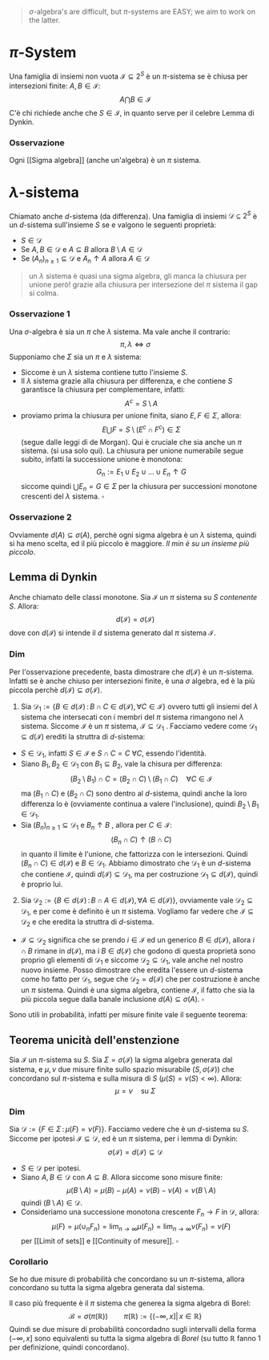 > $\sigma$-algebra's are difficult, but $\pi$-systems are EASY; we aim to work on the latter.

# $\pi$-System
Una famiglia di insiemi non vuota $\mathcal{I} \subseteq 2^S$  è un $\pi$-sistema se è  chiusa per intersezioni finite:
$A,B \in \mathcal{I}$:
$$
A\bigcap B \in \mathcal{I}
$$
C'è chi richiede anche che $S \in \mathcal{I}$, in quanto serve per il celebre Lemma di Dynkin.
### Osservazione
Ogni [[Sigma algebra]] (anche un'algebra) è un $\pi$ sistema.

# $\lambda$-sistema
Chiamato anche $d$-sistema (da differenza). Una famiglia di insiemi $\mathcal{D} \subseteq 2^S$ è un $d$-sistema sull'insieme $S$ se e valgono le seguenti proprietà:
- $S \in \mathcal{D}$
- Se $A,B \in \mathcal{D}$ e $A \subseteq B$ allora $B\setminus A \in \mathcal{D}$
- Se $(A_n)_{n\geq 1} \subseteq \mathcal{D}$ e $A_n \uparrow A$ allora $A \in \mathcal{D}$ 
> un $\lambda$ sistema è quasi una sigma algebra, gli manca la chiusura per unione però! grazie alla chiusura per intersezione del $\pi$ sistema il gap si colma.
### Osservazione 1
Una $\sigma$-algebra è sia un $\pi$ che $\lambda$ sistema. Ma vale anche il contrario:
$$
\pi, \lambda \iff \sigma 
$$
Supponiamo che $\Sigma$ sia un $\pi$ e $\lambda$ sistema:
- Siccome è un $\lambda$ sistema contiene tutto l'insieme $S$.
- Il $\lambda$ sistema grazie alla chiusura per differenza, e che contiene $S$ garantisce la chiusura per complementare, infatti:
$$
A^c = S \setminus A
$$
- proviamo prima la chiusura per unione finita, siano $E,F \in \Sigma$, allora:
$$
E \bigcup F = S \setminus (E^c \cap F^c ) \in \Sigma
$$
(segue dalle leggi di de Morgan). Qui è cruciale che sia anche un $\pi$ sistema. (si usa solo qui).
La chiusura per unione numerabile segue subito, infatti la successione unione  è monotona:
$$
G_n := E_1 \cup E_2 \cup \dots \cup E_n \uparrow G 
$$
siccome quindi $\bigcup E_n = G \in \Sigma$ per la chiusura per successioni monotone crescenti del $\lambda$ sistema. $\square$
### Osservazione 2
Ovviamente $d(A) \subseteq \sigma(A)$, perchè ogni sigma algebra è un $\lambda$ sistema, quindi si ha meno scelta, ed il più piccolo è maggiore. _Il min è su un insieme più piccolo_.

## Lemma di Dynkin
Anche chiamato delle classi monotone. 
Sia $\mathcal{I}$ un $\pi$ sistema su $S$ _contenente $S$_. Allora:
$$
d(\mathcal{I}) = \sigma(\mathcal{I})
$$
dove con $d(\mathcal{I})$ si intende il $d$ sistema generato dal $\pi$ sistema $\mathcal{I}$.
### Dim
Per l'osservazione precedente, basta dimostrare che $d(\mathcal{I})$ è un $\pi$-sistema. Infatti se è anche chiuso per intersezioni finite, è una $\sigma$ algebra, ed è la più piccola perchè $d(\mathcal{I}) \subseteq \sigma(\mathcal{I})$.
1. Sia $\mathcal{D}_1 := \{ B \in d(\mathcal{I}) \,:\, B\cap C \in d(\mathcal{I}), \, \forall C \in \mathcal{I}\}$ ovvero tutti gli insiemi del $\lambda$ sistema che intersecati con i membri del $\pi$ sistema rimangono nel $\lambda$ sistema. Siccome $\mathcal{I}$ è un $\pi$ sistema, $\mathcal{I} \subseteq \mathcal{D}_1$ .
Facciamo vedere come $\mathcal{D}_1 \subseteq d(\mathcal{I})$ erediti la struttra di $d$-sistema:
- $S \in \mathcal{D}_1$, infatti $S \in \mathcal{I}$ e $S \cap C = C$ $\forall C$, essendo l'identità.
- Siano $B_1,B_2 \in \mathcal{D}_1$ con $B_1 \subseteq B_2$, vale la chisura per differenza:
$$
(B_2 \setminus B_1) \cap C = (B_2 \cap C) \setminus (B_1 \cap C) \quad \forall C \in \mathcal{I} 
$$
ma $(B_1\cap C)$ e $(B_2 \cap C)$ sono dentro al $d$-sistema, quindi anche la loro differenza lo è (ovviamente continua a valere l'inclusione), quindi $B_2\setminus B_1 \in \mathcal{D}_1$.
- Sia $(B_n)_{n \geq 1} \subseteq \mathcal{D}_1$ e $B_n \uparrow B$ , allora per $C \in \mathcal{I}$:
$$
(B_n \cap C) \uparrow (B\cap C)
$$
in quanto il limite è l'unione, che fattorizza con le intersezioni. Quindi $(B_n \cap C) \in d(\mathcal{I})$ e $B \in \mathcal{D}_1$. 
Abbiamo dimostrato che $\mathcal{D}_1$ è un $d$-sistema che contiene $\mathcal{I}$, quindi $d(\mathcal{I}) \subseteq \mathcal{D}_1$, ma per costruzione $\mathcal{D}_1 \subseteq d(\mathcal{I})$, quindi è proprio lui.
2. Sia $\mathcal{D}_2 := \{B \in d(\mathcal{I})\, : \, B \cap A \in d(\mathcal{I}), \forall A \in d(\mathcal{I}) \}$, ovviamente vale $\mathcal{D}_2 \subseteq \mathcal{D}_1$, e per come è definito è un $\pi$ sistema. Vogliamo far vedere che $\mathcal{I} \subseteq \mathcal{D}_2$ e che eredita la struttra di $d$-sistema.
- $\mathcal{I}\subseteq \mathcal{D}_2$ significa che se prendo $i \in \mathcal{I}$ ed un generico $B \in d(\mathcal{I})$, allora $i \cap B$ rimane in $d(\mathcal{I})$, ma i $B \in d(\mathcal{I})$ che godono di questa proprietà sono proprio gli elementi di $\mathcal{D}_1$ e siccome $\mathcal{D_2} \subseteq \mathcal{D_1}$, vale anche nel nostro nuovo insieme.
Posso dimostrare che eredita l'essere un $d$-sistema come ho fatto per $\mathcal{D}_1$, segue che $\mathcal{D}_2 = d(\mathcal{I})$ che per costruzione è anche un $\pi$ sistema. Quindi è una sigma algebra, contiene $\mathcal{I}$, il fatto che sia la più piccola segue dalla banale inclusione $d(A) \subseteq \sigma(A)$. $\square$

Sono utili in probabilità, infatti per misure finite vale il seguente teorema:

## Teorema unicità dell'enstenzione
Sia $\mathcal{I}$ un $\pi$-sistema su $S$. Sia $\Sigma = \sigma(\mathcal{I})$ la sigma algebra generata dal sistema, e $\mu,\nu$ due misure finite sullo spazio misurabile $(S,\sigma(\mathcal{I}))$ che concordano sul $\pi$-sistema e sulla misura di $S$             ($\mu(S) = \nu(S) < \infty$).  Allora:
$$
\mu = \nu \quad \text{su } \Sigma 
$$
### Dim
Sia $\mathcal{D} := \{ F \in \Sigma \,:\, \mu(F) = \nu(F)\}$. Facciamo vedere che è un $d$-sistema su $S$. 
Siccome per ipotesi $\mathcal{I} \subseteq \mathcal{D}$, ed è un $\pi$ sistema, per i lemma di Dynkin:
$$
\sigma(\mathcal{I}) = d(\mathcal{I}) \subseteq \mathcal{D}
$$
- $S \in \mathcal{D}$ per ipotesi. 
- Siano $A,B \in \mathcal{D}$ con $A \subseteq B$. Allora siccome sono misure finite:
$$
\mu(B\setminus A)  =  \mu(B) - \mu(A) = \nu(B)-\nu(A) = \nu(B\setminus A)
$$
quindi $(B\setminus A) \in \mathcal{D}$.
- Consideriamo una successione monotona crescente $F_n \to F$ in $\mathcal{D}$, allora:
$$
\mu(F) = \mu(\cup_n F_n)= \lim_{n\to\infty}\mu(F_n) = \lim_{n\to\infty} \nu(F_n) = \nu(F)
$$
per  [[Limit of sets]] e [[Continuity of mesure]]. $\square$


### Corollario 
Se ho due misure di probabilità che concordano su un $\pi$-sistema, allora concordano su tutta la sigma algebra generata dal sistema.

Il caso più frequente è il $\pi$ sistema che generea la sigma algebra di Borel:
$$
\mathcal{B} = \sigma(\pi(\mathbb{R})) \qquad\pi(\mathbb{R}) := \{(-\infty, x] \vert\, x \in \mathbb{R}\}
$$
Quindi se due misure di probabilità concordadno sugli intervalli della forma $(-\infty, x]$ sono equivalenti su tutta la sigma algebra di $Borel$ (su tutto $\mathbb{R}$ fanno $1$ per definizione, quindi concordano).


